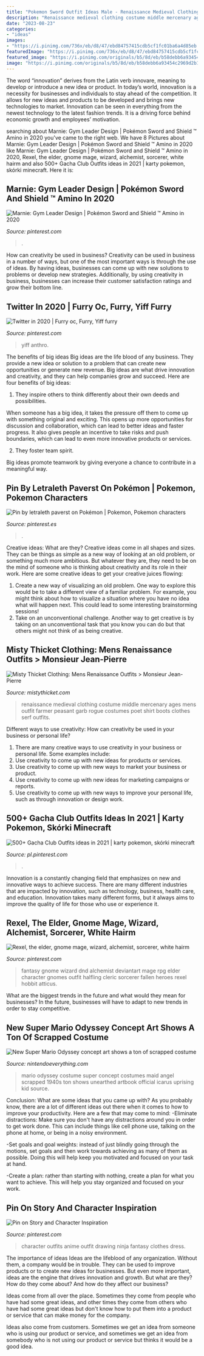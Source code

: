```yaml
---
title: "Pokemon Sword Outfit Ideas Male - Renaissance Medieval Clothing Costume Middle Mercenary Ages Mens Outfit Farmer Peasant Garb Rogue Costumes Poet Shirt Boots Clothes Serf Outfits"
description: "Renaissance medieval clothing costume middle mercenary ages mens outfit farmer peasant garb rogue costumes poet shirt boots clothes serf outfits"
date: "2023-08-23"
categories:
- "ideas"
images:
- "https://i.pinimg.com/736x/eb/d8/47/ebd84757415cdb5cf1fc01ba6a4d85eb.jpg"
featuredImage: "https://i.pinimg.com/736x/eb/d8/47/ebd84757415cdb5cf1fc01ba6a4d85eb.jpg"
featured_image: "https://i.pinimg.com/originals/b5/8d/eb/b58debb6a93454c2969d2b1a0ff847bd.jpg"
image: "https://i.pinimg.com/originals/b5/8d/eb/b58debb6a93454c2969d2b1a0ff847bd.jpg"
---
```



The word “innovation” derives from the Latin verb innovare, meaning to develop or introduce a new idea or product. In today’s world, innovation is a necessity for businesses and individuals to stay ahead of the competition. It allows for new ideas and products to be developed and brings new technologies to market. Innovation can be seen in everything from the newest technology to the latest fashion trends. It is a driving force behind economic growth and employees’ motivation.

	

		
searching about Marnie: Gym Leader Design | Pokémon Sword and Shield ™ Amino in 2020 you've came to the right web. We have 8 Pictures about Marnie: Gym Leader Design | Pokémon Sword and Shield ™ Amino in 2020 like Marnie: Gym Leader Design | Pokémon Sword and Shield ™ Amino in 2020, Rexel, the elder, gnome mage, wizard, alchemist, sorcerer, white hairm and also 500+ Gacha Club Outfits ideas in 2021 | karty pokemon, skórki minecraft. Here it is:
		
    
## Marnie: Gym Leader Design | Pokémon Sword And Shield ™ Amino In 2020

<img loading=lazy src="https://i.pinimg.com/originals/e2/a2/82/e2a282003624c947d086c4f793779201.png" onerror="this.onerror=null;this.src='https://tse2.mm.bing.net/th?id=OIP.IqgYgoPDP-vJLjac0Ar2hwHaKW&amp;pid=15.1';" alt="Marnie: Gym Leader Design | Pokémon Sword and Shield ™ Amino in 2020">

_Source: pinterest.com_

>. 

	

How can creativity be used in business?
Creativity can be used in business in a number of ways, but one of the most important ways is through the use of ideas. By having ideas, businesses can come up with new solutions to problems or develop new strategies. Additionally, by using creativity in business, businesses can increase their customer satisfaction ratings and grow their bottom line.

    
## Twitter In 2020 | Furry Oc, Furry, Yiff Furry

<img loading=lazy src="https://i.pinimg.com/736x/eb/d8/47/ebd84757415cdb5cf1fc01ba6a4d85eb.jpg" onerror="this.onerror=null;this.src='https://tse2.mm.bing.net/th?id=OIP.INMZ8Kp7EVw-sEqYDnaWiwAAAA&amp;pid=15.1';" alt="Twitter in 2020 | Furry oc, Furry, Yiff furry">

_Source: pinterest.com_

>yiff anthro. 

	

The benefits of big ideas
Big ideas are the life blood of any business. They provide a new idea or solution to a problem that can create new opportunities or generate new revenue. Big ideas are what drive innovation and creativity, and they can help companies grow and succeed. Here are four benefits of big ideas:
1. They inspire others to think differently about their own deeds and possibilities.

When someone has a big idea, it takes the pressure off them to come up with something original and exciting. This opens up more opportunities for discussion and collaboration, which can lead to better ideas and faster progress. It also gives people an incentive to take risks and push boundaries, which can lead to even more innovative products or services.

2. They foster team spirit.

Big ideas promote teamwork by giving everyone a chance to contribute in a meaningful way.

    
## Pin By Letraleth Paverst On Pokémon | Pokemon, Pokemon Characters

<img loading=lazy src="https://i.pinimg.com/736x/a2/32/dd/a232ddc3de9395ae83584fb80af6362e.jpg" onerror="this.onerror=null;this.src='https://tse3.mm.bing.net/th?id=OIP.VZXE_lRlQT1GcmCWKNK0EwAAAA&amp;pid=15.1';" alt="Pin by letraleth paverst on Pokémon | Pokemon, Pokemon characters">

_Source: pinterest.es_

>. 

	

Creative ideas: What are they?
Creative ideas come in all shapes and sizes. They can be things as simple as a new way of looking at an old problem, or something much more ambitious. But whatever they are, they need to be on the mind of someone who is thinking about creativity and its role in their work. Here are some creative ideas to get your creative juices flowing: 
1) Create a new way of visualizing an old problem. One way to explore this would be to take a different view of a familiar problem. For example, you might think about how to visualize a situation where you have no idea what will happen next. This could lead to some interesting brainstorming sessions! 
2) Take on an unconventional challenge. Another way to get creative is by taking on an unconventional task that you know you can do but that others might not think of as being creative.

    
## Misty Thicket Clothing: Mens Renaissance Outfits &gt; Monsieur Jean-Pierre

<img loading=lazy src="http://www.mistythicket.com/ebay/renaissance_mercenary_outfit_jp_01.jpg" onerror="this.onerror=null;this.src='https://tse2.mm.bing.net/th?id=OIP.bPqFB1O_71FRREfCJV8yJgAAAA&amp;pid=15.1';" alt="Misty Thicket Clothing: Mens Renaissance Outfits &gt; Monsieur Jean-Pierre">

_Source: mistythicket.com_

>renaissance medieval clothing costume middle mercenary ages mens outfit farmer peasant garb rogue costumes poet shirt boots clothes serf outfits. 

	

Different ways to use creativity: How can creativity be used in your business or personal life?
1. There are many creative ways to use creativity in your business or personal life. Some examples include: 
2. Use creativity to come up with new ideas for products or services. 
3. Use creativity to come up with new ways to market your business or product. 
4. Use creativity to come up with new ideas for marketing campaigns or reports. 
5. Use creativity to come up with new ways to improve your personal life, such as through innovation or design work.

    
## 500+ Gacha Club Outfits Ideas In 2021 | Karty Pokemon, Skórki Minecraft

<img loading=lazy src="https://i.pinimg.com/474x/c4/5c/31/c45c311aefbc5a42c64c840311c92791.jpg" onerror="this.onerror=null;this.src='https://tse4.mm.bing.net/th?id=OIP.GV63tIuD7shuWZ0XLF-y4QAAAA&amp;pid=15.1';" alt="500+ Gacha Club Outfits ideas in 2021 | karty pokemon, skórki minecraft">

_Source: pl.pinterest.com_

>. 

	

Innovation is a constantly changing field that emphasizes on new and innovative ways to achieve success. There are many different industries that are impacted by innovation, such as technology, business, health care, and education. Innovation takes many different forms, but it always aims to improve the quality of life for those who use or experience it.

    
## Rexel, The Elder, Gnome Mage, Wizard, Alchemist, Sorcerer, White Hairm

<img loading=lazy src="https://i.pinimg.com/originals/b5/8d/eb/b58debb6a93454c2969d2b1a0ff847bd.jpg" onerror="this.onerror=null;this.src='https://tse4.mm.bing.net/th?id=OIP.lN3YyW3YUJZ5E_JUG0HRhwAAAA&amp;pid=15.1';" alt="Rexel, the elder, gnome mage, wizard, alchemist, sorcerer, white hairm">

_Source: pinterest.com_

>fantasy gnome wizard dnd alchemist deviantart mage rpg elder character gnomes outfit halfling cleric sorcerer fallen heroes rexel hobbit atticus. 

	

What are the biggest trends in the future and what would they mean for businesses?
In the future, businesses will have to adapt to new trends in order to stay competitive.

    
## New Super Mario Odyssey Concept Art Shows A Ton Of Scrapped Costume

<img loading=lazy src="https://nintendoeverything.com/wp-content/uploads/sites/1/nggallery/cut-mario-odyssey-costumes/mario-odyssey-costume-2.jpg" onerror="this.onerror=null;this.src='https://tse2.mm.bing.net/th?id=OIP.yFONaTZoWI0gZ0kB5HU1ugHaNK&amp;pid=15.1';" alt="New Super Mario Odyssey concept art shows a ton of scrapped costume">

_Source: nintendoeverything.com_

>mario odyssey costume super concept costumes maid angel scrapped 1940s ton shows unearthed artbook official icarus uprising kid source. 

	

Conclusion: What are some ideas that you came up with?
As you probably know, there are a lot of different ideas out there when it comes to how to improve your productivity. Here are a few that may come to mind:
-Eliminate distractions: Make sure you don't have any distractions around you in order to get work done. This can include things like cell phone use, talking on the phone at home, or being in a noisy environment.

-Set goals and goal weights: instead of just blindly going through the motions, set goals and then work towards achieving as many of them as possible. Doing this will help keep you motivated and focused on your task at hand.

-Create a plan: rather than starting with nothing, create a plan for what you want to achieve. This will help you stay organized and focused on your work.

    
## Pin On Story And Character Inspiration

<img loading=lazy src="https://i.pinimg.com/originals/b0/cb/e3/b0cbe31f4a5be5c4f5cd056e8c0b99d8.jpg" onerror="this.onerror=null;this.src='https://tse2.mm.bing.net/th?id=OIP.JNWwswLfoDB2RlslglSz2wHaKe&amp;pid=15.1';" alt="Pin on Story and Character Inspiration">

_Source: pinterest.com_

>character outfits anime outfit drawing ninja fantasy clothes dress. 

	

The importance of ideas
Ideas are the lifeblood of any organization. Without them, a company would be in trouble. They can be used to improve products or to create new ideas for businesses. But even more important, ideas are the engine that drives innovation and growth.
But what are they? How do they come about? And how do they affect our business?

Ideas come from all over the place. Sometimes they come from people who have had some great ideas, and other times they come from others who have had some great ideas but don't know how to put them into a product or service that can make money for the company.

Ideas also come from customers. Sometimes we get an idea from someone who is using our product or service, and sometimes we get an idea from somebody who is not using our product or service but thinks it would be a good idea.

